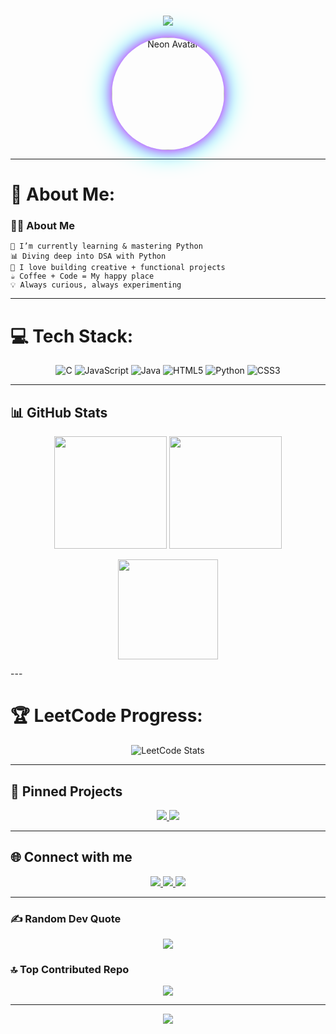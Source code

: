<h1 align="center">
  <img src="https://readme-typing-svg.herokuapp.com?font=Fira+Code&size=25&duration=3000&pause=500&color=ff00ff,00ffff,ff7f50&center=true&vCenter=true&width=700&lines=Hi+👋,+I'm+Navya+Aggarwal;Aspiring+AI+ML+Enthusiast;Turning+Coffee+into+Code" />
</h1>

<p align="center">
  <img 
    src="https://media4.giphy.com/media/v1.Y2lkPTc5MGI3NjExbTg1eHVxNzRjb3Axb2JxMXN4Ymk2MTl4cTNnMzZtZmJ3ajk2Z3g2YSZlcD12MV9faW50ZXJuYWxfZ2lmX2J5X2lkJmN0PWc/HscDLzkO8EOTmgkhQP/giphy.gif"
    width="180"
    alt="Neon Avatar"
    style="border-radius: 50%; box-shadow: 0 0 20px #ff00ff, 0 0 40px #00ffff;" 
  />
</p>

---

# 💫 About Me:
### 👩‍💻 About Me  
    🌱 I’m currently learning & mastering Python 
    📊 Diving deep into DSA with Python 
    🎨 I love building creative + functional projects 
    ☕ Coffee + Code = My happy place 
    💡 Always curious, always experimenting  


---

# 💻 Tech Stack:
<div align="center">
  
![C](https://img.shields.io/badge/c-%2300599C.svg?style=for-the-badge&logo=c&logoColor=white) 
![JavaScript](https://img.shields.io/badge/javascript-%23323330.svg?style=for-the-badge&logo=javascript&logoColor=%23F7DF1E) 
![Java](https://img.shields.io/badge/java-%23ED8B00.svg?style=for-the-badge&logo=openjdk&logoColor=white) 
![HTML5](https://img.shields.io/badge/html5-%23E34F26.svg?style=for-the-badge&logo=html5&logoColor=white) 
![Python](https://img.shields.io/badge/python-3670A0?style=for-the-badge&logo=python&logoColor=ffdd54) 
![CSS3](https://img.shields.io/badge/css3-%231572B6.svg?style=for-the-badge&logo=css3&logoColor=white)

</div>

---

## 📊 GitHub Stats  
<p align="center">
  <img src="https://github-readme-stats.vercel.app/api?username=aggarwal-navya&show_icons=true&theme=radical&count_private=true&include_all_commits=true&hide_border=false" height="180em"/>
  
  <img src="https://github-readme-streak-stats.herokuapp.com/?user=aggarwal-navya&theme=tokyonight&hide_border=false" height="180em"/>
</p>

<p align="center">
  <img src="https://github-readme-stats.vercel.app/api/top-langs/?username=aggarwal-navya&layout=compact&theme=cobalt&count_private=true&langs_count=6" height="160em"/>
</p>
---

# 🏆 LeetCode Progress:
<div align="center">

![LeetCode Stats](https://leetcard.jacoblin.cool/navya_aggarwal?theme=dark&font=Karma&ext=contest)

</div>

---

## 📌 Pinned Projects
<p align="center">
 <a href="https://github.com/aggarwal-navya/Coffee-Shop">
    <img src="https://github-readme-stats.vercel.app/api/pin/?username=aggarwal-navya&repo=Coffee-Shop&theme=cobalt&border_radius=25&title_color=ff7f50"/>
  </a>
  <a href="https://github.com/aggarwal-navya/hyb">
    <img src="https://github-readme-stats.vercel.app/api/pin/?username=aggarwal-navya&repo=hyb&theme=gruvbox&border_radius=25&title_color=00ff00"/>
  </a>
</p>

---

## 🌐 Connect with me

<p align="center">
  <a href="https://linkedin.com/in/navyaaggarwal" target="_blank">
    <img src="https://img.shields.io/badge/-LinkedIn-0A66C2?style=for-the-badge&logo=linkedin&logoColor=white" />
  </a>
  <a href="https://github.com/navyaaggarwal" target="_blank">
    <img src="https://img.shields.io/badge/-GitHub-181717?style=for-the-badge&logo=github&logoColor=white" />
  </a>
  <a href="mailto:navyaaggarwal@gmail.com" target="_blank">
    <img src="https://img.shields.io/badge/-Gmail-D14836?style=for-the-badge&logo=gmail&logoColor=white" />
  </a>
</p>


---

### ✍️ Random Dev Quote
<div align="center">

![](https://quotes-github-readme.vercel.app/api?type=horizontal&theme=radical)

</div>

### 🔝 Top Contributed Repo
<div align="center">

![](https://github-contributor-stats.vercel.app/api?username=aggarwal-navya&limit=5&theme=dark&combine_all_yearly_contributions=true)

</div>

---

<div align="center">

[![](https://visitcount.itsvg.in/api?id=aggarwal-navya&icon=0&color=0)](https://visitcount.itsvg.in)

</div>
